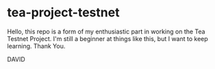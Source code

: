 # tea-project-testnet

Hello, this repo is a form of my enthusiastic part in working on the Tea Testnet Project.
I'm still a beginner at things like this, but I want to keep learning.
Thank You.

DAVID
